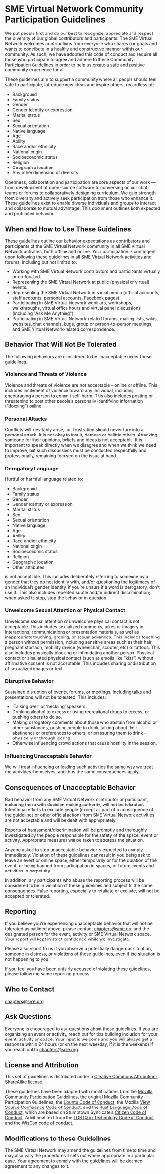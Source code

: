 # SME Virtual Network Community Participation Guidelines

We put people first and do our best to recognize, appreciate and respect the
diversity of our global contributors and participants. The SME Virtual Network
welcomes contributions from everyone who shares our goals and wants to
contribute in a healthy and constructive manner within our community. As such,
we have adopted this code of conduct and require all those who participate to
agree and adhere to these Community Participation Guidelines in order to help
us create a safe and positive community experience for all.

These guidelines aim to support a community where all people should feel safe to
participate, introduce new ideas and inspire others, regardless of:

- Background
- Family status
- Gender
- Gender identity or expression
- Marital status
- Sex
- Sexual orientation
- Native language
- Age
- Ability
- Race and/or ethnicity
- National origin
- Socioeconomic status
- Religion
- Geographic location
- Any other dimension of diversity

Openness, collaboration and participation are core aspects of our work — from
development of open-source software to conversing on our chat teams or forums
to collaboratively designing curriculum. We gain strength from diversity and
actively seek participation from those who enhance it. These guidelines exist to
enable diverse individuals and groups to interact and collaborate to mutual
advantage. This document outlines both expected and prohibited behavior.

## When and How to Use These Guidelines

These guidelines outline our behavior expectations as contributors and
participants of the SME Virtual Network community in all SME Virtual Network
activities, both offline and online. Your participation is contingent upon
following these guidelines in all SME Virtual Network activities and forums,
including but not limited to:

- Working with SME Virtual Network contributors and participants virtually or co-located.
- Representing the SME Virtual Network at public (physical or virtual) events.
- Representing the SME Virtual Network in social media (official accounts, staff accounts, personal accounts, Facebook pages).
- Participating in SME Virtual Network webinars, workshops, walkthroughs, virtual office hours and virtual panel discussions (including "Ask Me Anything").
- Participating in SME Virtual Network-related forums, mailing lists, wikis, websites, chat channels, bugs, group or person-to-person meetings, and SME Virtual Network-related correspondence.

## Behavior That Will Not Be Tolerated

The following behaviors are considered to be unacceptable under these guidelines.

### Violence and Threats of Violence

Violence and threats of violence are not acceptable - online or offline. This
includes incitement of violence toward any individual, including encouraging a
person to commit self-harm. This also includes posting or threatening to post
other people’s personally identifying information (“doxxing”) online.

### Personal Attacks

Conflicts will inevitably arise, but frustration should never turn into a
personal attack. It is not okay to insult, demean or belittle others. Attacking
someone for their opinions, beliefs and ideas is not acceptable. It is important
to speak directly when we disagree and when we think we need to improve, but such
discussions must be conducted respectfully and professionally, remaining focused
on the issue at hand.

### Derogatory Language

Hurtful or harmful language related to:

- Background
- Family status
- Gender
- Gender identity or expression
- Marital status
- Sex
- Sexual orientation
- Native language
- Age
- Ability
- Race and/or ethnicity
- National origin
- Socioeconomic status
- Religion
- Geographic location
- Other attributes

is not acceptable. This includes deliberately referring to someone by a gender
that they do not identify with, and/or questioning the legitimacy of an
individual’s gender identity. If you’re unsure if a word is derogatory, don’t
use it. This also includes repeated subtle and/or indirect discrimination; when
asked to stop, stop the behavior in question.

### Unwelcome Sexual Attention or Physical Contact

Unwelcome sexual attention or unwelcome physical contact is not acceptable. This
includes sexualized comments, jokes or imagery in interactions, communications
or presentation materials, as well as inappropriate touching, groping, or
sexual advances. This includes touching a person without permission, including
sensitive areas such as their hair, pregnant stomach, mobility device (wheelchair,
scooter, etc) or tattoos. This also includes physically blocking or intimidating
another person. Physical contact or simulated physical contact (such as emojis
like “kiss”) without affirmative consent is not acceptable. This includes sharing
or distribution of sexualized images or text.

### Disruptive Behavior

Sustained disruption of events, forums, or meetings, including talks and
presentations, will not be tolerated. This includes:

- ‘Talking over’ or ‘heckling’ speakers.
- Drinking alcohol to excess or using recreational drugs to excess, or pushing others to do so.
- Making derogatory comments about those who abstain from alcohol or other substances, pushing people to drink, talking about their abstinence or preferences to others, or pressuring them to drink - physically or through jeering.
- Otherwise influencing crowd actions that cause hostility in the session.

### Influencing Unacceptable Behavior

We will treat influencing or leading such activities the same way we treat the
activities themselves, and thus the same consequences apply.

## Consequences of Unacceptable Behavior

Bad behavior from any SME Virtual Network contributor or participant, including
those with decision-making authority, will not be tolerated. Intentional efforts
to exclude people (except as part of a consequence of the guidelines or other
official action) from SME Virtual Network activities are not acceptable and will
be dealt with appropriately.

Reports of harassment/discrimination will be promptly and thoroughly investigated
by the people responsible for the safety of the space, event or activity.
Appropriate measures will be taken to address the situation.

Anyone asked to stop unacceptable behavior is expected to comply immediately.
Violation of these guidelines can result in you being ask to leave an event or
online space, either temporarily or for the duration of the event, or being
banned from participation in spaces, or future events and activities in
perpetuity.

In addition, any participants who abuse the reporting process will be considered
to be in violation of these guidelines and subject to the same consequences.
False reporting, especially to retaliate or exclude, will not be accepted or
tolerated.

## Reporting

If you believe you’re experiencing unacceptable behavior that will not be
tolerated as outlined above, please contact chapters@sme.org and the designated
person for the event, activity or SME Virtual Network space. Your report will
kept in strict confidence while we investigate.

Please also report to us if you observe a potentially dangerous situation,
someone in distress, or violations of these guidelines, even if the situation is
not happening to you.

If you feel you have been unfairly accused of violating these guidelines, please
follow the same reporting process.

## Who to Contact

chapters@sme.org

## Ask Questions

Everyone is encouraged to ask questions about these guidelines. If you are
organizing an event or activity, reach out for tips building inclusion for your
event, activity or space. Your input is welcome and you will always get a
response within 24 hours (or on the next weekday, if it is the weekend) if you
reach out to chapters@sme.org.

## License and Attribution

This set of guidelines is distributed under a
[Creative Commons Attribution-ShareAlike license](https://creativecommons.org/licenses/by-sa/3.0/).

These guidelines have been adapted with modifications from the
[Mozilla Community Participation Guidelines](https://www.mozilla.org/en-US/about/governance/policies/participation/),
the original Mozilla Community Participation Guidelines, the
[Ubuntu Code of Conduct](https://www.ubuntu.com/about/about-ubuntu/conduct),
the Mozilla [View Source Conference Code of Conduct](https://viewsourceconf.org/berlin-2016/code-of-conduct/),
and the [Rust Language Code of Conduct](https://www.rust-lang.org/conduct.html),
which are based on Stumptown Syndicate’s [Citizen Code of Conduct](http://citizencodeofconduct.org/).
Additional text from the [LGBTQ in Technology Code of Conduct](http://lgbtq.technology/coc.html)
and the [WisCon code of conduct](http://wiscon.net/policies/anti-harassment/code-of-conduct/).

## Modifications to these Guidelines

The SME Virtual Network may amend the guidelines from time to time and may also
vary the procedures it sets out where appropriate in a particular case. Your
agreement to comply with the guidelines will be deemed agreement to any changes
to it.
